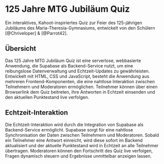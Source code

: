 # 125 Jahre MTG Jubiläum Quiz

Ein interaktives, Kahoot-inspiriertes Quiz zur Feier des 125-jährigen Jubiläums des Maria-Theresia-Gymnasiums, entwickelt von den Schülern [@Chriveloper] & [@Parrot42].

## Übersicht

Das 125 Jahre MTG Jubiläum Quiz ist eine serverlose, webbasierte Anwendung, die Supabase als Backend-Service nutzt, um eine reibungslose Datenverwaltung und Echtzeit-Updates zu gewährleisten. Entwickelt mit HTML, CSS und JavaScript, besteht die Anwendung aus mehreren Frontend-Komponenten, die eine nahtlose Interaktion zwischen Teilnehmern und Moderatoren ermöglichen. Teilnehmer können über einen Browserlink dem Quiz beitreten, ihre Antworten in Echtzeit einsenden und den aktuellen Punktestand live verfolgen.

## Echtzeit-Interaktion

Die Echtzeit-Interaktion wird durch die Integration von Supabase als Backend-Service ermöglicht. Supabase sorgt für eine nahtlose Synchronisation der Daten zwischen Teilnehmern und Moderatoren. Sobald ein Teilnehmer eine Antwort einreicht, wird diese sofort im Backend aktualisiert und der aktuelle Punktestand wird in Echtzeit an alle Teilnehmer übertragen. Moderatoren können den Fortschritt des Quiz live verfolgen, Fragen dynamisch steuern und Ergebnisse unmittelbar anzeigen lassen.
